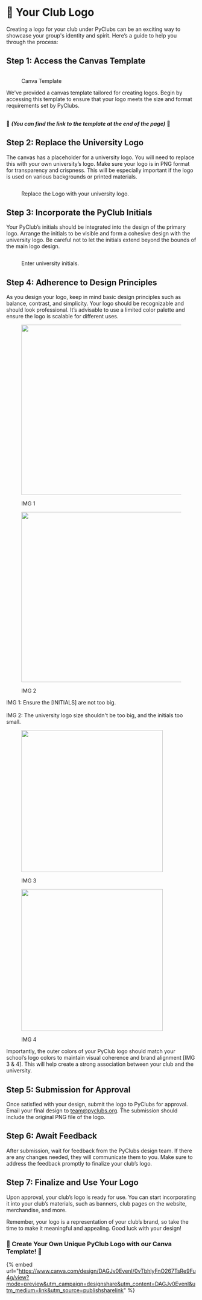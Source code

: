 # 🎨 Your Club Logo

Creating a logo for your club under PyClubs can be an exciting way to showcase your group's identity and spirit. Here’s a guide to help you through the process:

## Step 1: Access the Canvas Template

<figure><img src="../.gitbook/assets/image.png" alt=""><figcaption><p>Canva Template</p></figcaption></figure>

We've provided a canvas template tailored for creating logos. Begin by accessing this template to ensure that your logo meets the size and format requirements set by PyClubs.

\
🎨 _**(You can find the link to the template at the end of the page)**_ 🎨

## Step 2: Replace the University Logo

The canvas has a placeholder for a university logo. You will need to replace this with your own university’s logo. Make sure your logo is in PNG format for transparency and crispness. This will be especially important if the logo is used on various backgrounds or printed materials.

<figure><img src="../.gitbook/assets/image (5).png" alt=""><figcaption><p>Replace the Logo with your university logo.</p></figcaption></figure>

## Step 3: Incorporate the PyClub Initials

Your PyClub’s initials should be integrated into the design of the primary logo. Arrange the initials to be visible and form a cohesive design with the university logo. Be careful not to let the initials extend beyond the bounds of the main logo design.

<figure><img src="../.gitbook/assets/image (6).png" alt=""><figcaption><p>Enter university initials.</p></figcaption></figure>

## Step 4: Adherence to Design Principles

As you design your logo, keep in mind basic design principles such as balance, contrast, and simplicity. Your logo should be recognizable and should look professional. It’s advisable to use a limited color palette and ensure the logo is scalable for different uses.&#x20;

<div align="left"><figure><img src="../.gitbook/assets/error 1.png" alt="" width="450"><figcaption><p>IMG 1</p></figcaption></figure> <figure><img src="../.gitbook/assets/error 2.png" alt="" width="450"><figcaption><p>IMG 2</p></figcaption></figure></div>

IMG 1: Ensure the \[INITIALS] are not too big.\
\
IMG 2: The university logo size shouldn't be too big, and the initials too small.



<div><figure><img src="../.gitbook/assets/PyClub UCC.jpg" alt="" width="375"><figcaption><p>IMG 3</p></figcaption></figure> <figure><img src="../.gitbook/assets/PyClub KNUST WBG.jpg" alt="" width="375"><figcaption><p>IMG 4</p></figcaption></figure></div>

Importantly, the outer colors of your PyClub logo should match your school’s logo colors to maintain visual coherence and brand alignment \[IMG 3 & 4]. This will help create a strong association between your club and the university.

## Step 5: Submission for Approval

Once satisfied with your design, submit the logo to PyClubs for approval. Email your final design to [team@pyclubs.org](mailto:team@pyclubs.org). The submission should include the original PNG file of the logo.

## Step 6: Await Feedback

After submission, wait for feedback from the PyClubs design team. If there are any changes needed, they will communicate them to you. Make sure to address the feedback promptly to finalize your club’s logo.

## Step 7: Finalize and Use Your Logo

Upon approval, your club’s logo is ready for use. You can start incorporating it into your club’s materials, such as banners, club pages on the website, merchandise, and more.

Remember, your logo is a representation of your club’s brand, so take the time to make it meaningful and appealing. Good luck with your design!



### 🎨 Create Your Own Unique PyClub Logo with our Canva Template! 🎨 <a href="#logo-template" id="logo-template"></a>



{% embed url="https://www.canva.com/design/DAGJv0EvenI/0vTbhlyFnO267TsRe9Fu4g/view?mode=preview&utm_campaign=designshare&utm_content=DAGJv0EvenI&utm_medium=link&utm_source=publishsharelink" %}
